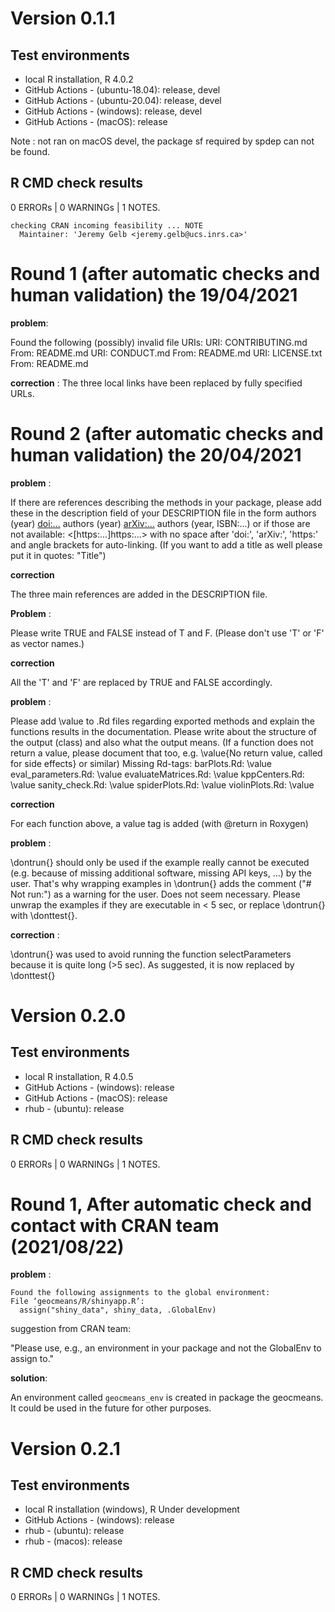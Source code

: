# Version 0.1.1

## Test environments

* local R installation, R 4.0.2
* GitHub Actions - (ubuntu-18.04): release, devel
* GitHub Actions - (ubuntu-20.04): release, devel
* GitHub Actions - (windows): release, devel
* GitHub Actions - (macOS): release

Note : not ran on macOS devel, the package sf required by spdep can not be found.

## R CMD check results
0 ERRORs | 0 WARNINGs | 1 NOTES.

```
checking CRAN incoming feasibility ... NOTE
  Maintainer: 'Jeremy Gelb <jeremy.gelb@ucs.inrs.ca>'
```

# Round 1 (after automatic checks and human validation) the 19/04/2021

**problem**:

 Found the following (possibly) invalid file URIs:
     URI: CONTRIBUTING.md
       From: README.md
     URI: CONDUCT.md
       From: README.md
     URI: LICENSE.txt
       From: README.md

**correction** : 
The three local links have been replaced by fully specified URLs.

# Round 2 (after automatic checks and human validation) the 20/04/2021

**problem** : 

If there are references describing the methods in your package, please
add these in the description field of your DESCRIPTION file in the form
authors (year) <doi:...>
authors (year) <arXiv:...>
authors (year, ISBN:...)
or if those are not available: <[https:...]https:...>
with no space after 'doi:', 'arXiv:', 'https:' and angle brackets for
auto-linking.
(If you want to add a title as well please put it in quotes: "Title")

**correction**

The three main references are added in the DESCRIPTION file.

**Problem** : 

Please write TRUE and FALSE instead of T and F. (Please don't use 'T' or
'F' as vector names.)

**correction**

All the 'T' and 'F' are replaced by TRUE and FALSE accordingly.

**problem** : 

Please add \\value to .Rd files regarding exported methods and explain
the functions results in the documentation. Please write about the
structure of the output (class) and also what the output means. (If a
function does not return a value, please document that too, e.g.
\\value{No return value, called for side effects} or similar)
Missing Rd-tags:
      barPlots.Rd: \\value
      eval_parameters.Rd: \\value
      evaluateMatrices.Rd: \\value
      kppCenters.Rd: \\value
      sanity_check.Rd: \\value
      spiderPlots.Rd: \\value
      violinPlots.Rd: \\value
      
**correction**

For each function above, a value tag is added (with @return in Roxygen)

**problem** : 

\\dontrun{} should only be used if the example really cannot be executed
(e.g. because of missing additional software, missing API keys, ...) by
the user. That's why wrapping examples in \\dontrun{} adds the comment
("# Not run:") as a warning for the user.
Does not seem necessary.
Please unwrap the examples if they are executable in < 5 sec, or replace
\\dontrun{} with \\donttest{}.

**correction** : 

\\dontrun{} was used to avoid running the function selectParameters because it is quite long (>5 sec). As suggested, it is now replaced by \\donttest{}


# Version 0.2.0

## Test environments

* local R installation, R 4.0.5
* GitHub Actions - (windows): release
* GitHub Actions - (macOS): release
* rhub - (ubuntu): release

## R CMD check results
0 ERRORs | 0 WARNINGs | 1 NOTES.

# Round 1, After automatic check and contact with CRAN team (2021/08/22)

**problem** : 

```
Found the following assignments to the global environment:
File ‘geocmeans/R/shinyapp.R’:
  assign("shiny_data", shiny_data, .GlobalEnv)
```

suggestion from CRAN team:

"Please use, e.g., an environment in your package and not the GlobalEnv
to assign to."

**solution**: 

An environment called `geocmeans_env` is created in package the geocmeans. It could be used in the future for other purposes.


# Version 0.2.1

## Test environments

* local R installation (windows), R Under development
* GitHub Actions - (windows): release
* rhub - (ubuntu): release
* rhub - (macos): release

## R CMD check results
0 ERRORs | 0 WARNINGs | 1 NOTES.
